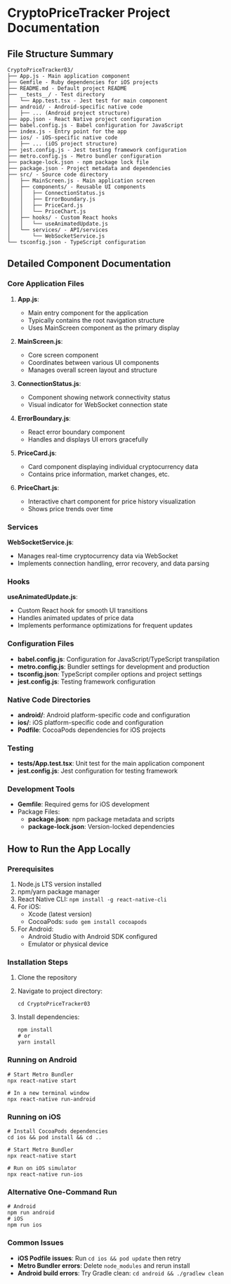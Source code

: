 # CryptoPriceTracker Project Documentation

## File Structure Summary
```
CryptoPriceTracker03/
├── App.js - Main application component
├── Gemfile - Ruby dependencies for iOS projects
├── README.md - Default project README
├── __tests__/ - Test directory
│   └── App.test.tsx - Jest test for main component
├── android/ - Android-specific native code
│   ├── ... (Android project structure)
├── app.json - React Native project configuration
├── babel.config.js - Babel configuration for JavaScript
├── index.js - Entry point for the app
├── ios/ - iOS-specific native code
│   ├── ... (iOS project structure)
├── jest.config.js - Jest testing framework configuration
├── metro.config.js - Metro bundler configuration
├── package-lock.json - npm package lock file
├── package.json - Project metadata and dependencies
├── src/ - Source code directory
│   ├── MainScreen.js - Main application screen
│   ├── components/ - Reusable UI components
│   │   ├── ConnectionStatus.js
│   │   ├── ErrorBoundary.js
│   │   ├── PriceCard.js
│   │   └── PriceChart.js
│   ├── hooks/ - Custom React hooks
│   │   └── useAnimatedUpdate.js
│   └── services/ - API/services
│       └── WebSocketService.js
└── tsconfig.json - TypeScript configuration
```

## Detailed Component Documentation

### Core Application Files
1. **App.js**: 
   - Main entry component for the application
   - Typically contains the root navigation structure
   - Uses MainScreen component as the primary display

2. **MainScreen.js**:
   - Core screen component
   - Coordinates between various UI components
   - Manages overall screen layout and structure

3. **ConnectionStatus.js**:
   - Component showing network connectivity status
   - Visual indicator for WebSocket connection state

4. **ErrorBoundary.js**:
   - React error boundary component
   - Handles and displays UI errors gracefully

5. **PriceCard.js**:
   - Card component displaying individual cryptocurrency data
   - Contains price information, market changes, etc.

6. **PriceChart.js**:
   - Interactive chart component for price history visualization
   - Shows price trends over time

### Services
**WebSocketService.js**:
- Manages real-time cryptocurrency data via WebSocket
- Implements connection handling, error recovery, and data parsing

### Hooks
**useAnimatedUpdate.js**:
- Custom React hook for smooth UI transitions
- Handles animated updates of price data
- Implements performance optimizations for frequent updates

### Configuration Files
- **babel.config.js**: Configuration for JavaScript/TypeScript transpilation
- **metro.config.js**: Bundler settings for development and production
- **tsconfig.json**: TypeScript compiler options and project settings
- **jest.config.js**: Testing framework configuration

### Native Code Directories
- **android/**: Android platform-specific code and configuration
- **ios/**: iOS platform-specific code and configuration
- **Podfile**: CocoaPods dependencies for iOS projects

### Testing
- **__tests__/App.test.tsx**: Unit test for the main application component
- **jest.config.js**: Jest configuration for testing framework

### Development Tools
- **Gemfile**: Required gems for iOS development
- Package Files:
  - **package.json**: npm package metadata and scripts
  - **package-lock.json**: Version-locked dependencies

## How to Run the App Locally

### Prerequisites
1. Node.js LTS version installed
2. npm/yarn package manager
3. React Native CLI: `npm install -g react-native-cli`
4. For iOS:
   - Xcode (latest version)
   - CocoaPods: `sudo gem install cocoapods`
5. For Android:
   - Android Studio with Android SDK configured
   - Emulator or physical device

### Installation Steps
1. Clone the repository
2. Navigate to project directory:
   ```shell
   cd CryptoPriceTracker03
   ```

3. Install dependencies:
   ```shell
   npm install
   # or
   yarn install
   ```

### Running on Android
```shell
# Start Metro Bundler
npx react-native start

# In a new terminal window
npx react-native run-android
```

### Running on iOS
```shell
# Install CocoaPods dependencies
cd ios && pod install && cd ..

# Start Metro Bundler
npx react-native start

# Run on iOS simulator
npx react-native run-ios
```

### Alternative One-Command Run
```shell
# Android
npm run android
# iOS
npm run ios
```

### Common Issues
- **iOS Podfile issues**: Run `cd ios && pod update` then retry
- **Metro Bundler errors**: Delete `node_modules` and rerun install
- **Android build errors**: Try Gradle clean: `cd android && ./gradlew clean`

